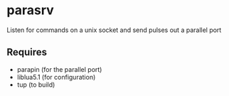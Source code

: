 # parasrv
Listen for commands on a unix socket and send pulses out a parallel port

## Requires
- parapin (for the parallel port)
- liblua5.1 (for configuration)
- tup (to build)
